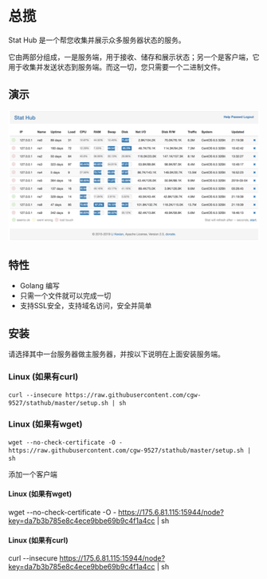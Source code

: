 # 总揽

Stat Hub 是一个帮您收集并展示众多服务器状态的服务。

它由两部分组成，一是服务端，用于接收、储存和展示状态；另一个是客户端，它用于收集并发送状态到服务端。而这一切，您只需要一个二进制文件。

## 演示

![demo](doc/demo.png)

## 特性

- Golang 编写
- 只需一个文件就可以完成一切
- 支持SSL安全，支持域名访问，安全并简单

## 安装

请选择其中一台服务器做主服务器，并按以下说明在上面安装服务端。

### Linux (如果有curl)

    curl --insecure https://raw.githubusercontent.com/cgw-9527/stathub/master/setup.sh | sh

### Linux (如果有wget)

    wget --no-check-certificate -O - https://raw.githubusercontent.com/cgw-9527/stathub/master/setup.sh | sh

添加一个客户端

####  Linux (如果有wget)

wget --no-check-certificate -O - https://175.6.81.115:15944/node?key=da7b3b785e8c4ece9bbe69b9c4f1a4cc | sh

####  Linux (如果有curl)

curl --insecure https://175.6.81.115:15944/node?key=da7b3b785e8c4ece9bbe69b9c4f1a4cc | sh

